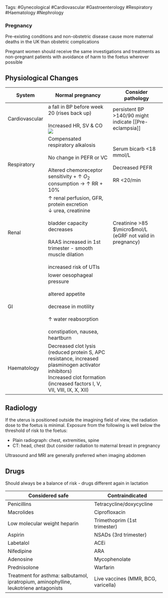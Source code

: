 Tags: #Gynecological #Cardiovascular #Gastroenterology #Respiratory #Haematology #Nephrology 

### Pregnancy
Pre-existing conditions and non-obstetric disease cause more maternal deaths in the UK than obstetric complications 

Pregnant women should receive the same investigations and treatments as non-pregnant patients with avoidance of harm to the foetus wherever possible

## Physiological Changes


| System         | Normal pregnancy                                                                                                                                                                                                             | Consider pathology                                                  |
| -------------- | ---------------------------------------------------------------------------------------------------------------------------------------------------------------------------------------------------------------------------- | ------------------------------------------------------------------- |
| Cardiovascular | a fall in BP before week 20 (rises back up)<br><br> Increased HR, SV & CO ![](https://i.imgur.com/wkJ9EMo.png)                                                                                                               | persistent BP >140/90 might indicate [[Pre-eclampsia]]              |
| Respiratory    | Compensated respiratory alkalosis <br><br> No change in PEFR or VC <br><br> Altered chemoreceptor sensitivity + $\uparrow$ $O_2$ consumption -> $\uparrow$ RR + 10%                                                          | Serum bicarb <18 mmol/L <br><br> Decreased PEFR <br><br> RR <20/min |
| Renal          | $\uparrow$ renal perfusion, GFR, protein excretion  <br> $\downarrow$ urea, creatinine <br><br> bladder capacity decreases <br><br> RAAS increased in 1st trimester - smooth muscle dilation <br><br> increased risk of UTIs | Creatinine >85 $\micro$mol/L (eGRF not valid in pregnancy)          |
| GI             | lower oesophageal pressure <br><br> altered appetite <br><br> decrease in motility <br><br> $\uparrow$ water reabsorption <br><br> constipation, nausea, heartburn                                                           |                                                                     |
| Haematology    | Decreased clot lysis (reduced protein S, APC resistance, increased plasminogen activator inhibitors)<br> Increased clot formation (increased factors I, V, VII, VIII, IX, X, XII)                                                                                                                                                                                                                             |                                                                     |

## Radiology
If the uterus is positioned outside the imagining field of view, the radiation dose to the foetus is minimal. 
Exposure from the following is well below the threshold of risk to the foetus: 
- Plain radiograph: chest, extremities, spine
- CT: head, chest (but consider radiation to maternal breast in pregnancy

Ultrasound and MRI are generally preferred when imaging abdomen 

## Drugs 
Should always be a balance of risk - drugs different again in lactation

| Considered safe                                                                       | Contraindicated                     |
| ------------------------------------------------------------------------------------- | ----------------------------------- |
| Penicillins                                                                           | Tetracycline/doxycycline            |
| Macrolides                                                                            | Ciprofloxacin                       |
| Low molecular weight heparin                                                          | Trimethoprim (1st trimester)        |
| Aspirin                                                                               | NSADs (3rd trimester)               |
| Labetalol                                                                             | ACEi                                |
| Nifedipine                                                                            | ARA                                 |
| Adenosine                                                                             | Mycophenolate                       |
| Prednisolone                                                                          | Warfarin                            |
| Treatment for asthma: salbutamol, ipratropium, aminophylline, leukotriene antagonists | Live vaccines (MMR, BCG, varicella) |                                                                                      |                                     |

